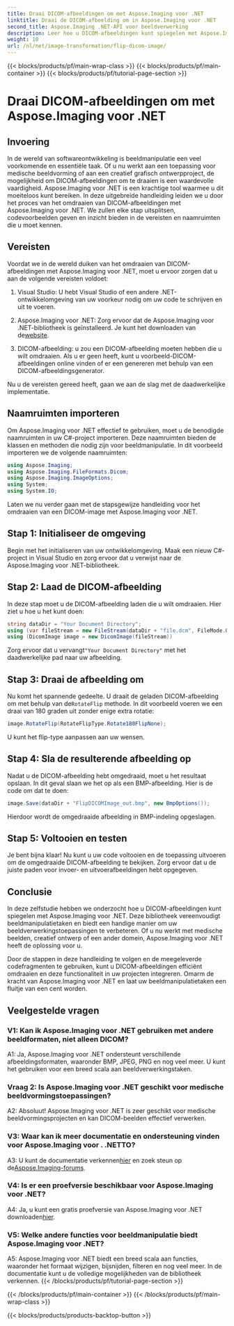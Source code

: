 ```yaml
---
title: Draai DICOM-afbeeldingen om met Aspose.Imaging voor .NET
linktitle: Draai de DICOM-afbeelding om in Aspose.Imaging voor .NET
second_title: Aspose.Imaging .NET-API voor beeldverwerking
description: Leer hoe u DICOM-afbeeldingen kunt spiegelen met Aspose.Imaging voor .NET. Eenvoudige, efficiënte beeldmanipulatie voor medische toepassingen en meer.
weight: 10
url: /nl/net/image-transformation/flip-dicom-image/
---
```


{{< blocks/products/pf/main-wrap-class >}}
{{< blocks/products/pf/main-container >}}
{{< blocks/products/pf/tutorial-page-section >}}

# Draai DICOM-afbeeldingen om met Aspose.Imaging voor .NET

## Invoering

In de wereld van softwareontwikkeling is beeldmanipulatie een veel voorkomende en essentiële taak. Of u nu werkt aan een toepassing voor medische beeldvorming of aan een creatief grafisch ontwerpproject, de mogelijkheid om DICOM-afbeeldingen om te draaien is een waardevolle vaardigheid. Aspose.Imaging voor .NET is een krachtige tool waarmee u dit moeiteloos kunt bereiken. In deze uitgebreide handleiding leiden we u door het proces van het omdraaien van DICOM-afbeeldingen met Aspose.Imaging voor .NET. We zullen elke stap uitsplitsen, codevoorbeelden geven en inzicht bieden in de vereisten en naamruimten die u moet kennen.

## Vereisten

Voordat we in de wereld duiken van het omdraaien van DICOM-afbeeldingen met Aspose.Imaging voor .NET, moet u ervoor zorgen dat u aan de volgende vereisten voldoet:

1. Visual Studio: U hebt Visual Studio of een andere .NET-ontwikkelomgeving van uw voorkeur nodig om uw code te schrijven en uit te voeren.

2.  Aspose.Imaging voor .NET: Zorg ervoor dat de Aspose.Imaging voor .NET-bibliotheek is geïnstalleerd. Je kunt het downloaden van de[website](https://releases.aspose.com/imaging/net/).

3. DICOM-afbeelding: u zou een DICOM-afbeelding moeten hebben die u wilt omdraaien. Als u er geen heeft, kunt u voorbeeld-DICOM-afbeeldingen online vinden of er een genereren met behulp van een DICOM-afbeeldingsgenerator.

Nu u de vereisten gereed heeft, gaan we aan de slag met de daadwerkelijke implementatie.

## Naamruimten importeren

Om Aspose.Imaging voor .NET effectief te gebruiken, moet u de benodigde naamruimten in uw C#-project importeren. Deze naamruimten bieden de klassen en methoden die nodig zijn voor beeldmanipulatie. In dit voorbeeld importeren we de volgende naamruimten:

```csharp
using Aspose.Imaging;
using Aspose.Imaging.FileFormats.Dicom;
using Aspose.Imaging.ImageOptions;
using System;
using System.IO;
```

Laten we nu verder gaan met de stapsgewijze handleiding voor het omdraaien van een DICOM-image met Aspose.Imaging voor .NET.

## Stap 1: Initialiseer de omgeving

Begin met het initialiseren van uw ontwikkelomgeving. Maak een nieuw C#-project in Visual Studio en zorg ervoor dat u verwijst naar de Aspose.Imaging voor .NET-bibliotheek.

## Stap 2: Laad de DICOM-afbeelding

In deze stap moet u de DICOM-afbeelding laden die u wilt omdraaien. Hier ziet u hoe u het kunt doen:

```csharp
string dataDir = "Your Document Directory";
using (var fileStream = new FileStream(dataDir + "file.dcm", FileMode.Open, FileAccess.Read))
using (DicomImage image = new DicomImage(fileStream))
```

 Zorg ervoor dat u vervangt`"Your Document Directory"` met het daadwerkelijke pad naar uw afbeelding.

## Stap 3: Draai de afbeelding om

 Nu komt het spannende gedeelte. U draait de geladen DICOM-afbeelding om met behulp van de`RotateFlip` methode. In dit voorbeeld voeren we een draai van 180 graden uit zonder enige extra rotatie:

```csharp
image.RotateFlip(RotateFlipType.Rotate180FlipNone);
```

U kunt het flip-type aanpassen aan uw wensen.

## Stap 4: Sla de resulterende afbeelding op

Nadat u de DICOM-afbeelding hebt omgedraaid, moet u het resultaat opslaan. In dit geval slaan we het op als een BMP-afbeelding. Hier is de code om dat te doen:

```csharp
image.Save(dataDir + "FlipDICOMImage_out.bmp", new BmpOptions());
```

Hierdoor wordt de omgedraaide afbeelding in BMP-indeling opgeslagen.

## Stap 5: Voltooien en testen

Je bent bijna klaar! Nu kunt u uw code voltooien en de toepassing uitvoeren om de omgedraaide DICOM-afbeelding te bekijken. Zorg ervoor dat u de juiste paden voor invoer- en uitvoerafbeeldingen hebt opgegeven.

## Conclusie

In deze zelfstudie hebben we onderzocht hoe u DICOM-afbeeldingen kunt spiegelen met Aspose.Imaging voor .NET. Deze bibliotheek vereenvoudigt beeldmanipulatietaken en biedt een handige manier om uw beeldverwerkingstoepassingen te verbeteren. Of u nu werkt met medische beelden, creatief ontwerp of een ander domein, Aspose.Imaging voor .NET heeft de oplossing voor u.

Door de stappen in deze handleiding te volgen en de meegeleverde codefragmenten te gebruiken, kunt u DICOM-afbeeldingen efficiënt omdraaien en deze functionaliteit in uw projecten integreren. Omarm de kracht van Aspose.Imaging voor .NET en laat uw beeldmanipulatietaken een fluitje van een cent worden.

## Veelgestelde vragen

### V1: Kan ik Aspose.Imaging voor .NET gebruiken met andere beeldformaten, niet alleen DICOM?
A1: Ja, Aspose.Imaging voor .NET ondersteunt verschillende afbeeldingsformaten, waaronder BMP, JPEG, PNG en nog veel meer. U kunt het gebruiken voor een breed scala aan beeldverwerkingstaken.

### Vraag 2: Is Aspose.Imaging voor .NET geschikt voor medische beeldvormingstoepassingen?
A2: Absoluut! Aspose.Imaging voor .NET is zeer geschikt voor medische beeldvormingsprojecten en kan DICOM-beelden effectief verwerken.

### V3: Waar kan ik meer documentatie en ondersteuning vinden voor Aspose.Imaging voor . .NETTO?
 A3: U kunt de documentatie verkennen[hier](https://reference.aspose.com/imaging/net/) en zoek steun op de[Aspose.Imaging-forums](https://forum.aspose.com/).

### V4: Is er een proefversie beschikbaar voor Aspose.Imaging voor .NET?
 A4: Ja, u kunt een gratis proefversie van Aspose.Imaging voor .NET downloaden[hier](https://releases.aspose.com/).

### V5: Welke andere functies voor beeldmanipulatie biedt Aspose.Imaging voor .NET?
A5: Aspose.Imaging voor .NET biedt een breed scala aan functies, waaronder het formaat wijzigen, bijsnijden, filteren en nog veel meer. In de documentatie kunt u de volledige mogelijkheden van de bibliotheek verkennen.
{{< /blocks/products/pf/tutorial-page-section >}}

{{< /blocks/products/pf/main-container >}}
{{< /blocks/products/pf/main-wrap-class >}}

{{< blocks/products/products-backtop-button >}}

